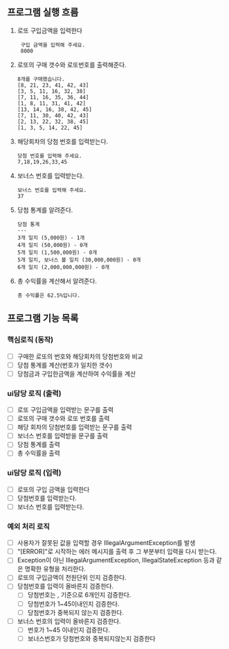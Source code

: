 ##  프로그램 실행 흐름
1. 로또 구입금액을 입력한다
   ```
    구입 금액을 입력해 주세요.
    8000
    ```
2. 로또의 구매 갯수와 로또번호를 출력해준다.
    ```
    8개를 구매했습니다.
   [8, 21, 23, 41, 42, 43] 
    [3, 5, 11, 16, 32, 38]
    [7, 11, 16, 35, 36, 44]
    [1, 8, 11, 31, 41, 42]
    [13, 14, 16, 38, 42, 45]
    [7, 11, 30, 40, 42, 43]
    [2, 13, 22, 32, 38, 45]
    [1, 3, 5, 14, 22, 45]
   ```
3. 해당회차의 당첨 번호를 입력받는다.
   ```
   당첨 번호를 입력해 주세요.
   7,18,19,26,33,45
   ```
4. 보너스 번호를 입력받는다.
    ```
   보너스 번호를 입력해 주세요.
   37
   ```
5. 당첨 통계를 알려준다.
    ```
   당첨 통계
    ---
    3개 일치 (5,000원) - 1개
    4개 일치 (50,000원) - 0개
    5개 일치 (1,500,000원) - 0개
    5개 일치, 보너스 볼 일치 (30,000,000원) - 0개
    6개 일치 (2,000,000,000원) - 0개
   ```
6. 총 수익률을 계산해서 알려준다.
    ```
   총 수익률은 62.5%입니다.
   ```
   
## 프로그램 기능 목록

### 핵심로직 (동작)
- [ ] 구매한 로또의 번호와 해당회차의 당첨번호와 비교
- [ ] 당첨 통계를 계산(번호가 일치한 갯수)
- [ ] 당첨금과 구입한금액을 계산하여 수익률을 계산
### ui담당 로직 (출력)
- [ ] 로또 구입금액을 입력받는 문구를 출력
- [ ] 로또의 구매 갯수와 로또 번호를 출력
- [ ] 해당 회차의 당첨번호를 입력받는 문구를 출력
- [ ] 보너스 번호를 입력받을 문구를 출력
- [ ] 당첨 통계를 출력
- [ ] 총 수익률을 출력

### ui담당 로직 (입력)
- [ ] 로또의 구입 금액을 입력한다
- [ ] 당첨번호를 입력받는다.
- [ ] 보너스 번호를 입력받는다.

### 예외 처리 로직
- [ ]  사용자가 잘못된 값을 입력할 경우 IllegalArgumentException를 발생 
- [ ] "[ERROR]"로 시작하는 에러 메시지를 출력 후 그 부분부터 입력을 다시 받는다.
- [ ]  Exception이 아닌 IllegalArgumentException, IllegalStateException 등과 같은 명확한 유형을 처리한다.
- [ ] 로또의 구입금액이 천원단위 인지 검증한다. 
- [ ] 당첨번호를 입력이 올바른지 검증한다.
  - [ ] 당첨번호는 , 기준으로 6개인지 검증한다.
  - [ ] 당첨번호가 1~45이내인지 검증한다.
  - [ ] 당첨번호가 중복되지 않는지 검증한다.
- [ ] 보너스 번호의 입력이 올바른지 검증한다.
  - [ ] 번호가 1~45 이내인지 검증한다. 
  - [ ] 보너스번호가 당첨번호와 중복되지않는지 검증한다